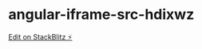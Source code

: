 # angular-iframe-src-hdixwz

[Edit on StackBlitz ⚡️](https://stackblitz.com/edit/angular-iframe-src-hdixwz)